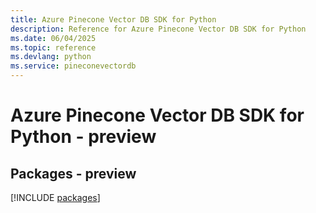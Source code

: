 ```yaml
---
title: Azure Pinecone Vector DB SDK for Python
description: Reference for Azure Pinecone Vector DB SDK for Python
ms.date: 06/04/2025
ms.topic: reference
ms.devlang: python
ms.service: pineconevectordb
---
```

# Azure Pinecone Vector DB SDK for Python - preview
## Packages - preview
[!INCLUDE [packages](pinecone-vector-db-index.md)]